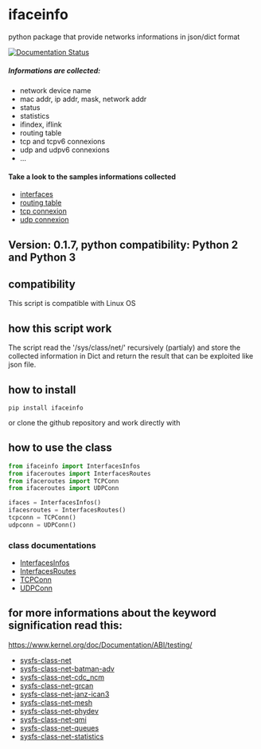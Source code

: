 # ifaceinfo
python package that provide networks informations in json/dict format

[![Documentation Status](https://readthedocs.io/projects/ifaceinfo/badge/?version=latest)](http://ifaceinfo.readthedocs.io/?badge=latest)

##### Informations are collected:
- network device name
- mac addr, ip addr, mask, network addr
- status
- statistics
- ifindex, iflink
- routing table
- tcp and tcpv6 connexions
- udp and udpv6 connexions
- ...
#### Take a look to the samples informations collected
- [interfaces](https://github.com/atam84/ifaceinfo/blob/master/ifaceinfo/outputs_examples/test_ifacesinfos.md)
- [routing table](https://github.com/atam84/ifaceinfo/blob/master/ifaceinfo/outputs_examples/test_routes.md)
- [tcp connexion](https://github.com/atam84/ifaceinfo/blob/master/ifaceinfo/outputs_examples/test_tcp.md)
- [udp connexion](https://github.com/atam84/ifaceinfo/blob/master/ifaceinfo/outputs_examples/test_udp.md)


## Version: 0.1.7, python compatibility: Python 2 and Python 3

## compatibility
This script is compatible with Linux OS


## how this script work
The script read the '/sys/class/net/' recursively (partialy) and store the collected information in Dict and return the result that can be exploited like json file. 

## how to install
```
pip install ifaceinfo
```
or clone the github repository and work directly with

## how to use the class
```python
from ifaceinfo import InterfacesInfos
from ifaceroutes import InterfacesRoutes
from ifaceroutes import TCPConn
from ifaceroutes import UDPConn

ifaces = InterfacesInfos()
ifacesroutes = InterfacesRoutes()
tcpconn = TCPConn()
udpconn = UDPConn()
```

### class documentations
- [InterfacesInfos](https://github.com/atam84/ifaceinfo/blob/master/ifaceinfo/doc/ifaceinfo.md#class-interfacesinfos)
- [InterfacesRoutes](https://github.com/atam84/ifaceinfo/blob/master/ifaceinfo/doc/ifaceroutes.md#class-interfacesroutes)
- [TCPConn](https://github.com/atam84/ifaceinfo/blob/master/ifaceinfo/doc/udpconn.md#class-tcpconn)
- [UDPConn](https://github.com/atam84/ifaceinfo/blob/master/ifaceinfo/doc/udpconn.md#class-udpconn)



## for more informations about the keyword signification read this:
https://www.kernel.org/doc/Documentation/ABI/testing/
- [sysfs-class-net](https://www.kernel.org/doc/Documentation/ABI/testing/sysfs-class-net)
- [sysfs-class-net-batman-adv](https://www.kernel.org/doc/Documentation/ABI/testing/sysfs-class-net-batman-adv)
- [sysfs-class-net-cdc_ncm](https://www.kernel.org/doc/Documentation/ABI/testing/sysfs-class-net-cdc_ncm)
- [sysfs-class-net-grcan](https://www.kernel.org/doc/Documentation/ABI/testing/sysfs-class-net-grcan)
- [sysfs-class-net-janz-ican3](https://www.kernel.org/doc/Documentation/ABI/testing/sysfs-class-net-janz-ican3)
- [sysfs-class-net-mesh](https://www.kernel.org/doc/Documentation/ABI/testing/sysfs-class-net-mesh)
- [sysfs-class-net-phydev](https://www.kernel.org/doc/Documentation/ABI/testing/sysfs-class-net-phydev)
- [sysfs-class-net-qmi](https://www.kernel.org/doc/Documentation/ABI/testing/sysfs-class-net-qmi)
- [sysfs-class-net-queues](https://www.kernel.org/doc/Documentation/ABI/testing/sysfs-class-net-queues)
- [sysfs-class-net-statistics](https://www.kernel.org/doc/Documentation/ABI/testing/sysfs-class-net-statistics)
